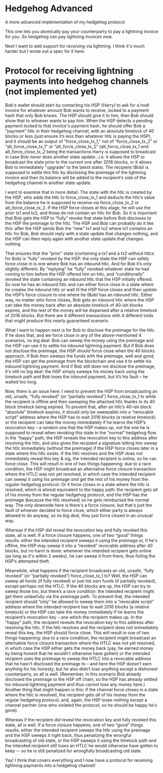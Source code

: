 # Hedgehog Advanced
A more advanced implementation of my hedgehog protocol

This one lets you atomically pay your counterparty to pay a lightning invoice for you. So hedgehog can pay lightning invoices now.

Next I want to add support for *receiving* via lightning. I think it's much harder but I wrote out a spec for it here:

# Protocol for receiving lightning payments into hedgehog channels (not implemented yet)

Bob's wallet should start by contacting his HSP (Harry) to ask for a hodl invoice for whatever amount Bob wants to receive, locked to a payment hash that only Bob knows. The HSP should give it to him, then Bob should show that to whoever wants to pay him. When the HSP detects a pending payment locked to that invoice's payment hash, he should offer Bob a “payment” htlc in their hedgehog channel, with an absolute timelock of 40 blocks or less (just ensure it’s less than whatever htlc is paying the HSP), and it should be an output of “force_close_tx_1,” not of “force_close_tx_2” or “alt_force_close_tx_1” or “alt_force_close_tx_2” (alt_force_close_tx_1 and alt_force_close_tx_2 being the transactions Harry is supposed to broadcast in case Bob never does another state update...i.e. it allows the HSP to broadcast the state prior to the current one after 2016 blocks, or it allows Bob to immediately "upgrade" to the latest state). The recipient (Bob) is supposed to settle this htlc by disclosing the preimage of the lightning invoice and then its balance will be added to the recipient’s side of the hedgehog channel in another state update.

I want to examine that in more detail. The state with the htlc is created by the HSP, who adds the htlc to force_close_tx_1 and deducts the htlc’s value from the balance he is supposed to receive via force_close_tx_2 or alt_force_close_tx_2. If the HSP force closes at this stage, he will use the prior tx1 and tx2, and those do not contain an htlc for Bob. So it is important that Bob gets the HSP to “fully” revoke that state before Bob discloses to the HSP the preimage to the htlc. The HSP and Bob can probably do it like this: after the HSP sends Bob the “new” tx1 and tx2 where tx1 contains an htlc for Bob, Bob should reply with a state update that changes nothing, and the HSP can then reply again with another state update that changes nothing.

That ensures that the “prior” state (containing a tx1 and a tx2 without htlcs for Bob) is “fully” revoked by the HSP: the only state the HSP can safely force close in is one where Bob has an inbound htlc. And for Bob it’s only slightly different. By “replying” he “fully” revoked whatever state he had coming to him before the HSP offered him an htlc, and “conditionally” revoked the state containing an inbound htlc that the HSP initially offered. So now he has an inbound htlc and can either force close in a state where *he* creates the inbound htlc or wait til the HSP force closes and then *update* the HSP’s force closure to one where he (Bob) has an inbound htlc. Either way, no matter who force closes, Bob gets an inbound htlc where the HSP can take the money back after an absolute timelock of 40-ish blocks expires, and the rest of the money will be dispersed after a relative timelock of 2016 blocks. But there are 4 different transactions with 4 different txids that might produce this nearly guaranteed scenario.

What I want to happen next is for Bob to disclose the preimage for the htlc. If he does that, and we force close in any of the above-mentioned 4 scenarios, no big deal: Bob can sweep the money using the preimage and the HSP can use it to settle his inbound lightning payment. But if Bob does *not* disclose the preimage, the HSP should force close when the 40 blocks approach. If Bob *then* sweeps the funds with the preimage, well and good, the HSP can get the preimage from the blockchain and use it to settle his inbound lightning payment. And if Bob *still* does not disclose the preimage, it's still no big deal: the HSP simply sweeps his money back using the timelock path and Bob loses the inbound payment, but it’s his fault – he waited too long.

Now, there is an issue here: I need to prevent the HSP from broadcasting an old, unsafe, “fully revoked” (or “partially revoked”) force_close_tx_1 tx while the recipient is offline and then sweeping the attached htlc thanks to its 40 block timelock being expired. To prevent that, after an htlc’s 40-ish block “absolute” timelock expires, it should only be sweepable into a “revocable script” address where the HSP has to wait 2016 blocks (a relative timelock) or the recipient can take the money immediately if he learns the HSP’s revocation key – a random one that the HSP makes up, not the one he is supposed to reveal when revoking this state in the “normal” hedgehog flow. In the “happy” path, the HSP reveals the revocation key to this address after resolving the htlc, and also gives the recipient a signature letting him sweep the htlc immediately (without the preimage) if the HSP force closes later in a state where this htlc exists. If the htlc resolves and the HSP does not immediately reveal this key & sig, the intended recipient is online, so he can force close. This will result in one of two things happening: due to a race condition, the HSP might broadcast an alternative force closure transaction where the HTLC was not yet resolved, in which case the intended recipient can sweep it using his preimage *and* get the rest of his money from the *regular* hedgehog protocol. Or it force closes in a state where the htlc is resolved, which is almost equivalent to the happy path: the recipient gets *all* of his money from the regular hedgehog protocol, and the HSP has the preimage (because the htlc resolved) so he gets reimbursed the normal way. The only downside here is there's a force closure, but that's just the fault of whoever decided to force close, which either party is always allowed to do anyway, so no big deal, they just force closed in an unusual way.

Whereas if the HSP *did* reveal the revocation key and fully revoked this state, all is well. If a force closure happens, one of two “good” things results: either the intended recipient sweeps it using the preimage or, if he's offline, the HSP may sweep it into a “revoked” revocable address after 40 blocks, but no harm is done: whenever the intended recipient gets online (as long as it's within 2 weeks), he can sweep it from there, thus foiling the HSP’s attempted theft.

Meanwhile, what happens if the recipient broadcasts an old, unsafe, “fully revoked” (or “partially revoked”) force_close_tx_1 tx? Well, the HSP can sweep all funds (if fully revoked) or just his own funds (if partially revoked), except perhaps not the HTLC. If the 40 blocks are up, the HSP can try to sweep those too, but there’s a race condition: the intended recipient might get them unlawfully via the preimage path. To prevent that, the intended recipient should “only” be allowed to sweep them into a “revocable script” address where the intended recipient has to wait 2016 blocks (a relative timelock) or the HSP can take the money immediately if he learns the recipient’s revocation key – one which the recipient makes up. In the “happy” path, the recipient reveals the revocation key to this address after resolving the htlc. If the htlc resolves and the recipient does not immediately reveal this key, the HSP should force close. This will result in one of two things happening: due to a race condition, the recipient might broadcast an alternative force closure transaction where the HTLC was not yet resolved, in which case the HSP either gets the money back (yay, he earned money by being honest that he wouldn’t otherwise have gotten) or the intended recipient uses the preimage to sweep the HTLC into a revocable address that he hasn’t disclosed the preimage to – and here the HSP doesn’t earn anything for his honesty, but he also didn’t lose anything except a dishonest counterparty, so all is well. (Remember, in this scenario Bob already disclosed the preimage to the HSP off chain, so the HSP has already settled his inbound lightning payment and thus cannot lose any money here.) Another thing that might happen is this: if the channel force closes in a state where the htlc is resolved, the recipient gets *all* of his money from the regular hedgehog protocol, and, again, the HSP loses nothing except a channel partner (one who violated the protocol, so he should be happy he's gone).

Whereas if the recipient *did* reveal the revocation key and fully revoked this state, all is well. If a force closure happens, one of two “good” things results: either the intended recipient sweeps the htlc using the preimage and the HSP sweeps it right back, thus penalizing the wrongful broadcasting of old state, or the HSP sweeps it using the timelock path and the intended recipient *still* loses an HTLC he would otherwise have gotten to keep -- so he is still penalized for wrongfully broadcasting old state.

Yay! I think that covers everything and I now have a protocol for receiving lightning payments into a hedgehog channel!
